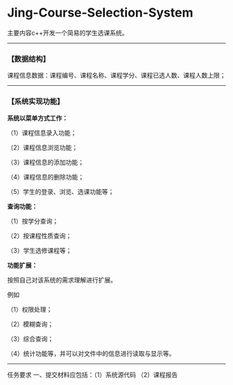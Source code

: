 # Jing-Course-Selection-System

主要内容c++开发一个简易的学生选课系统。

------

### 【数据结构】

课程信息数据：课程编号、课程名称、课程学分、课程已选人数、课程人数上限；

------

### 【系统实现功能】

**系统以菜单方式工作：**

（1）课程信息录入功能；

（2）课程信息浏览功能；

（3）课程信息的添加功能；

（4）课程信息的删除功能；

（5）学生的登录、浏览、选课功能等；

**查询功能：**

（1）按学分查询；

（2）按课程性质查询；

（3）学生选修课程等；

**功能扩展：**

按照自己对该系统的需求理解进行扩展。

例如

（1）权限处理；

（2）模糊查询；

（3）综合查询；

（4）统计功能等，并可以对文件中的信息进行读取与显示等。

------

任务要求 一、提交材料应包括：（1）系统源代码 （2）课程报告
